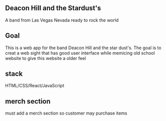 
## Deacon Hill and the Stardust's

A band from Las Vegas Nevada ready to rock the world 

## Goal 

This is a web app for the band Deacon Hill and the star dust's.
The goal is to creat a web sight that has good user interface while memicing old school website to give this website a older feel 

## stack

HTML/CSS/React/JavaScript

## merch section

must add a merch section so customer may purchase items 
